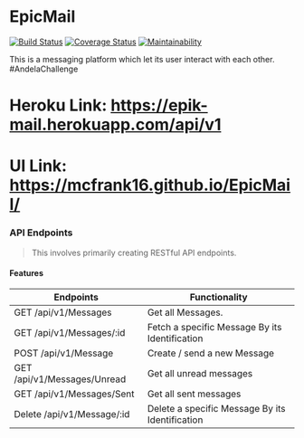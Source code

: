 # EpicMail

[![Build Status](https://travis-ci.com/MCFrank16/EpicMail.svg?branch=develop)](https://travis-ci.com/MCFrank16/EpicMail)
[![Coverage Status](https://coveralls.io/repos/github/MCFrank16/EpicMail/badge.svg?branch=develop)](https://coveralls.io/github/MCFrank16/EpicMail)
[![Maintainability](https://api.codeclimate.com/v1/badges/213f02e0fdf7279bd93f/maintainability)](https://codeclimate.com/github/MCFrank16/EpicMail/maintainability)

This is a messaging platform which let its user interact with each other. #AndelaChallenge

# Heroku Link: https://epik-mail.herokuapp.com/api/v1
# UI Link: https://mcfrank16.github.io/EpicMail/

### API Endpoints
> This involves primarily creating RESTful API endpoints.

#### Features
| Endpoints                     |         Functionality
| ----------------------        |------------------------                         | 
| GET    /api/v1/Messages       | Get all Messages.                               | 
| GET    /api/v1/Messages/:id   | Fetch a specific Message By its Identification  |
| POST   /api/v1/Message        | Create / send a new Message                     |
| GET    /api/v1/Messages/Unread| Get all unread messages                         |
| GET    /api/v1/Messages/Sent  | Get all sent messages                           |
| Delete /api/v1/Message/:id    | Delete a specific Message By its Identification |

